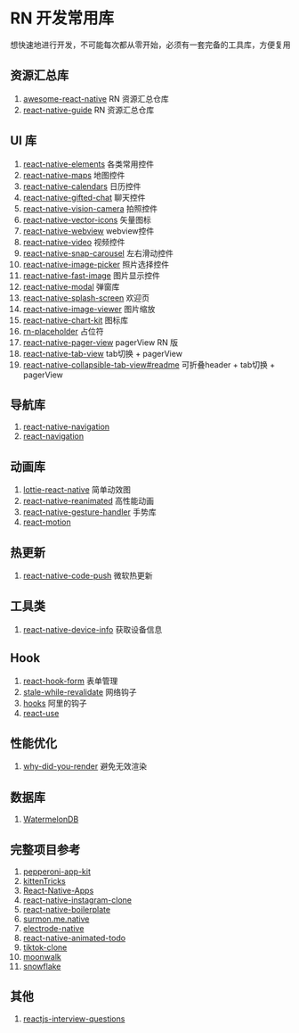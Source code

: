 # RN 开发常用库
想快速地进行开发，不可能每次都从零开始，必须有一套完备的工具库，方便复用
## 资源汇总库
1. [awesome-react-native](https://github.com/jondot/awesome-react-native) RN 资源汇总仓库
2. [react-native-guide](https://github.com/reactnativecn/react-native-guide) RN 资源汇总仓库
## UI 库
1. [react-native-elements](https://github.com/react-native-elements/react-native-elements) 各类常用控件
2. [react-native-maps](https://github.com/react-native-maps/react-native-maps) 地图控件
3. [react-native-calendars](https://github.com/wix/react-native-calendars) 日历控件
4. [react-native-gifted-chat](https://github.com/FaridSafi/react-native-gifted-chat) 聊天控件
5. [react-native-vision-camera](https://github.com/mrousavy/react-native-vision-camera) 拍照控件
6. [react-native-vector-icons](https://github.com/oblador/react-native-vector-icons) 矢量图标
7. [react-native-webview](https://github.com/react-native-webview/react-native-webview) webview控件
8. [react-native-video](https://github.com/react-native-video/react-native-video) 视频控件
9. [react-native-snap-carousel](https://github.com/meliorence/react-native-snap-carousel) 左右滑动控件
10. [react-native-image-picker](https://github.com/react-native-image-picker/react-native-image-picker) 照片选择控件
11. [react-native-fast-image](https://github.com/DylanVann/react-native-fast-image) 图片显示控件
12. [react-native-modal](https://github.com/react-native-modal/react-native-modal) 弹窗库
13. [react-native-splash-screen](https://github.com/crazycodeboy/react-native-splash-screen) 欢迎页
14. [react-native-image-viewer](https://github.com/ascoders/react-native-image-viewer) 图片缩放
15. [react-native-chart-kit](https://github.com/indiespirit/react-native-chart-kit) 图标库
16. [rn-placeholder](https://github.com/mfrachet/rn-placeholder) 占位符
17. [react-native-pager-view](https://github.com/callstack/react-native-pager-view) pagerView RN 版
18. [react-native-tab-view](https://github.com/satya164/react-native-tab-view) tab切换 + pagerView
19. [react-native-collapsible-tab-view#readme](https://github.com/PedroBern/react-native-collapsible-tab-view#readme) 可折叠header + tab切换 + pagerView
## 导航库
1. [react-native-navigation](https://github.com/wix/react-native-navigation)
2. [react-navigation](https://github.com/react-navigation/react-navigation)
## 动画库
1. [lottie-react-native](https://github.com/lottie-react-native/lottie-react-native) 简单动效图
2. [react-native-reanimated](https://github.com/software-mansion/react-native-reanimated) 高性能动画
3. [react-native-gesture-handler](https://github.com/software-mansion/react-native-gesture-handler) 手势库
4. [react-motion](https://github.com/chenglou/react-motion)
## 热更新
1. [react-native-code-push](https://github.com/microsoft/react-native-code-push) 微软热更新
## 工具类
1. [react-native-device-info](https://github.com/react-native-device-info/react-native-device-info) 获取设备信息
## Hook
1. [react-hook-form](https://github.com/react-hook-form/react-hook-form) 表单管理
2. [stale-while-revalidate](https://github.com/vercel/swr) 网络钩子
3. [hooks](https://github.com/alibaba/hooks) 阿里的钩子
4. [react-use](https://github.com/streamich/react-use)
## 性能优化
1. [why-did-you-render](https://github.com/welldone-software/why-did-you-render) 避免无效渲染
## 数据库
1. [WatermelonDB](https://github.com/Nozbe/WatermelonDB)
## 完整项目参考
1. [pepperoni-app-kit](https://github.com/futurice/pepperoni-app-kit)
2. [kittenTricks](https://github.com/akveo/kittenTricks)
3. [React-Native-Apps](https://github.com/ReactNativeNews/React-Native-Apps)
4. [react-native-instagram-clone](https://github.com/iamvucms/react-native-instagram-clone)
5. [react-native-boilerplate](https://github.com/victorkvarghese/react-native-boilerplate)
6. [surmon.me.native](https://github.com/surmon-china/surmon.me.native)
7. [electrode-native](https://github.com/electrode-io/electrode-native)
8. [react-native-animated-todo](https://github.com/craftzdog/react-native-animated-todo)
9. [tiktok-clone](https://github.com/matheuscastroweb/tiktok-clone)
10. [moonwalk](https://github.com/Illu/moonwalk)
11. [snowflake](https://github.com/bartonhammond/snowflake)
## 其他
1. [reactjs-interview-questions](https://github.com/sudheerj/reactjs-interview-questions)